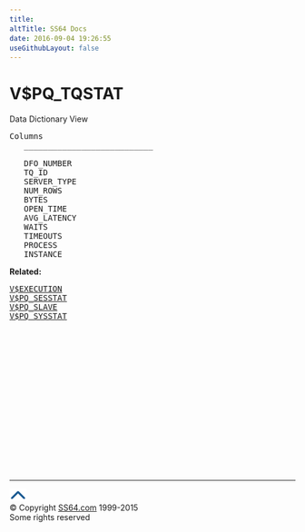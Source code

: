 ```yaml
---
title:
altTitle: SS64 Docs
date: 2016-09-04 19:26:55
useGithubLayout: false
---
```

<!-- #BeginLibraryItem "/Library/head_orav.lbi" --><!-- #EndLibraryItem --><h1>V$PQ_TQSTAT </h1>  
 <p> Data Dictionary View </p> 
 
<pre>Columns
   ___________________________
 
   DFO_NUMBER
   TQ_ID
   SERVER_TYPE
   NUM_ROWS
   BYTES
   OPEN_TIME
   AVG_LATENCY
   WAITS
   TIMEOUTS
   PROCESS
   INSTANCE</pre>
<p><b>Related:</b></p><pre><a href="V$EXECUTION.html">V$EXECUTION</a> 
<a href="V$PQ_SESSTAT.html">V$PQ_SESSTAT</a> 
<a href="V$PQ_SLAVE.html">V$PQ_SLAVE</a> 
<a href="V$PQ_SYSSTAT.html">V$PQ_SYSSTAT</a> 
</pre><!-- #BeginLibraryItem "/Library/foot_orad.lbi" --><p>
<!-- oracle-footer -->
<ins class="adsbygoogle" style="display:inline-block;width:300px;height:250px" data-ad-client="ca-pub-6140977852749469" data-ad-slot="4275490898"></ins>
<script>
(adsbygoogle = window.adsbygoogle || []).push({});
</script></p>
<hr>
<div id="bl" class="footer"><a href="V$PQ_TQSTAT.html#"><img src="../images/top.png" width="30" height="22" alt="Back to the Top"></a></div>
<div id="br" class="footer, tagline">© Copyright <a href="http://ss64.com/">SS64.com</a> 1999-2015<br>
Some rights reserved</div>
<!-- #EndLibraryItem -->

